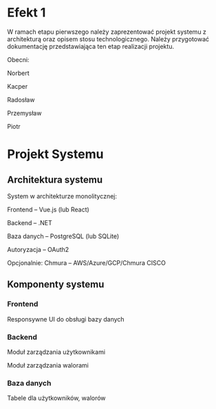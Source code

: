 # Efekt 1

W ramach etapu pierwszego należy zaprezentować projekt systemu z architekturą oraz opisem stosu
technologicznego. Należy przygotować dokumentację przedstawiająca ten etap realizacji projektu.

Obecni:

Norbert 

Kacper

Radosław

Przemysław

Piotr

# Projekt Systemu

## Architektura systemu

System w architekturze monolitycznej:

Frontend – Vue.js (lub React)

Backend – .NET 

Baza danych – PostgreSQL (lub SQLite)

Autoryzacja – OAuth2


Opcjonalnie: 
Chmura – AWS/Azure/GCP/Chmura CISCO 


## Komponenty systemu

### Frontend

Responsywne UI do obsługi bazy danych 



### Backend

Moduł zarządzania użytkownikami

Moduł zarządzania walorami


### Baza danych

Tabele dla użytkowników, walorów 


